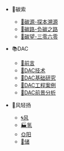 <!--
 * @Descripttion: 
 * @version: 
 * @Author: NWUzmed
 * @Date: 2021-04-20 10:24:20
 * @LastEditTime: 2021-07-04 22:24:49
-->

- 🌌碳索
    - [🌱碳源-探本溯源](二氧化碳/碳索/碳源-探本溯源.md)
    - [🌵碳路-负碳之路](二氧化碳/碳索/碳路-负碳之路.md)
    - [🌴碳望-三零六零](二氧化碳/碳索/碳望-三零六零.md)

- 📚DAC
    - [📗前言](二氧化碳/DAC/前言.md)
    - [📒DAC技术](二氧化碳/DAC/DAC技术.md)
    - [📘DAC基础研究](二氧化碳/DAC/DAC基础研究.md)
    - [📒DAC工程案例](二氧化碳/DAC/DAC工程案例.md)
    - [📘DAC前景分析](二氧化碳/DAC/DAC前景分析.md)

- 🌌风轻扬
    - [🌀风](二氧化碳/风轻扬/风.md)
    - [🏭氢](二氧化碳/风轻扬/氢.md)
    - [🌞阳](二氧化碳/风轻扬/阳.md)
    - [🔋储](二氧化碳/风轻扬/储.md)
